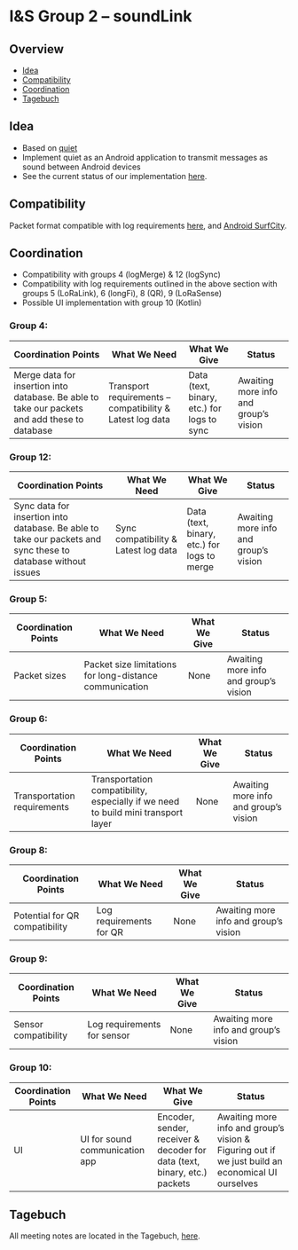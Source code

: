 # I&S Group 2 – soundLink

## Overview

*	[Idea](#idea)
*	[Compatibility](#compatibility)
* [Coordination](#coordination)
* [Tagebuch](#tagebuch)

## Idea
* Based on [quiet](https://github.com/quiet/org.quietmodem.Quiet)
* Implement quiet as an Android application to transmit messages as sound between Android devices
* See the current status of our implementation [here](https://github.com/RenatoFarruggio/quietmodem).

## Compatibility
Packet format compatible with log requirements [here](https://github.com/cn-uofbasel/BACnet/blob/master/doc/BACnet-event-structure.md), and [Android SurfCity](https://github.com/ckschim/SurfCity-Android).

## Coordination
* Compatibility with groups 4 (logMerge) & 12 (logSync)
* Compatibility with log requirements outlined in the above section with groups 5 (LoRaLink), 6 (longFi), 8 (QR), 9 (LoRaSense)
* Possible UI implementation with group 10 (Kotlin)

### Group 4:

| Coordination Points | What We Need | What We Give| Status|
|------------------------------|---------------------|------------------------------------------------|----------------------------------|
| Merge data for insertion into database. Be able to take our packets and add these to database | Transport requirements – compatibility & Latest log data | Data (text, binary, etc.) for logs to sync | Awaiting more info and group’s vision|

### Group 12:

| Coordination Points | What We Need | What We Give| Status|
|------------------------------|---------------------|------------------------------------------------|----------------------------------|
| Sync data for insertion into database. Be able to take our packets and sync these to database without issues | Sync compatibility & Latest log data | Data (text, binary, etc.) for logs to merge | Awaiting more info and group’s vision|

### Group 5: 

| Coordination Points | What We Need | What We Give| Status|
|------------------------------|---------------------|------------------------------------------------|----------------------------------|
| Packet sizes | Packet size limitations for long-distance communication| None | Awaiting more info and group’s vision|

### Group 6: 

| Coordination Points | What We Need | What We Give| Status|
|------------------------------|---------------------|------------------------------------------------|----------------------------------|
| Transportation requirements | Transportation compatibility, especially if we need to build mini transport layer| None | Awaiting more info and group’s vision|

### Group 8: 

| Coordination Points | What We Need | What We Give| Status|
|------------------------------|---------------------|------------------------------------------------|----------------------------------|
| Potential for QR compatibility| Log requirements for QR| None | Awaiting more info and group’s vision|

### Group 9: 

| Coordination Points | What We Need | What We Give| Status|
|------------------------------|---------------------|------------------------------------------------|----------------------------------|
| Sensor compatibility | Log requirements for sensor| None | Awaiting more info and group’s vision|

### Group 10: 

| Coordination Points | What We Need | What We Give| Status|
|------------------------------|---------------------|------------------------------------------------|----------------------------------|
| UI | UI for sound communication app| Encoder, sender, receiver & decoder for data (text, binary, etc.) packets | Awaiting more info and group’s vision & Figuring out if we just build an economical UI ourselves|

## Tagebuch

All meeting notes are located in the Tagebuch, [here](https://github.com/cn-uofbasel/BACnet/blob/master/groups/02-soundLink/Tagebuch.md).

